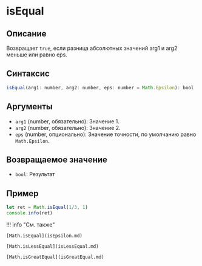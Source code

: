 # isEqual

## Описание
Возвращает `true`, если разница абсолютных значений arg1 и arg2 меньше или равно eps.

## Синтаксис
```javascript
isEqual(arg1: number, arg2: number, eps: number = Math.Epsilon): bool
``` 

## Аргументы
- `arg1` (number, обязательно): Значение 1.
- `arg2` (number, обязательно): Значение 2.
- `eps` (number, опционально): Значение точности, по умолчанию равно `Math.Epsilon`.

## Возвращаемое значение
- `bool`: Результат

## Пример
``` javascript linenums="1"
let ret = Math.isEqual(1/3, 1)
console.info(ret)
``` 

!!! info "См. также"

    [Math.isEqual](isEpsilon.md)

    [Math.isLessEqual](isLessEqual.md)

    [Math.isGreatEqual](isGreatEqual.md)
